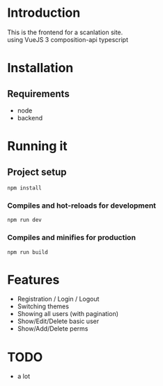 # Introduction

This is the frontend for a scanlation site.\
using VueJS 3 composition-api typescript

# Installation

## Requirements
- node
- backend

# Running it

## Project setup
```
npm install
```

### Compiles and hot-reloads for development
```
npm run dev
```

### Compiles and minifies for production
```
npm run build
```

# Features

- Registration / Login / Logout
- Switching themes
- Showing all users (with pagination)
- Show/Edit/Delete basic user
- Show/Add/Delete perms

# TODO
- a lot


